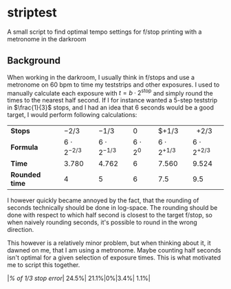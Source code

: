 # striptest
A small script to find optimal tempo settings for f/stop printing with a metronome in the darkroom
## Background

When working in the darkroom, I usually think in f/stops and use a metronome on 60 bpm to time my teststrips and other exposures.
I used to manually calculate each exposure with $t=b\cdot 2^{\text{stop}}$ and simply round the times to the nearest half second. If I for instance wanted a 5-step teststrip in $\frac{1}{3}$ stops, and I had an idea that 6 seconds would be a good target, I would perform following calculations:

|       |        |          |          |         |            |
|-------|--------|----------|----------|---------|-------------|
| **Stops** | $-2/3$   | $-1/3$   | $0$   |   $+1/3|    $+2/3$   |
| **Formula** | $6\cdot2^{-2/3}$   | $6\cdot2^{-1/3}$   | $6\cdot2^{0}$   | $6\cdot2^{+1/3}$| $6\cdot2^{+2/3}$|
| **Time** | 3.780   | 4.762  | 6   | 7.560 | 9.524| 
| **Rounded time** | 4  | 5   | 6   | 7.5| 9.5 |

I however quickly became annoyed by the fact, that the rounding of seconds technically should be done in log-space. The rounding should be done with respect to which half second is closest to the target f/stop, so when naively rounding seconds, it's possible to round in the wrong direction.

This however is a relatively minor problem, but when thinking about it, it dawned on me, that I am using a metronome. Maybe counting half seconds isn't optimal for a given selection of exposure times. This is what motivated me to script this together.

|*% of 1/3 stop error*| 24.5%| 21.1%|0%|3.4%| 1.1%|
